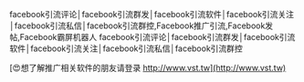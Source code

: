facebook引流评论│facebook引流群发│facebook引流软件│facebook引流关注│facebook引流私信│facebook引流群控,Facebook推广引流,Facebook发帖,Facebook霸屏机器人
facebook引流评论│facebook引流群发│facebook引流软件│facebook引流关注│facebook引流私信│facebook引流群控

[😍想了解推广相关软件的朋友请登录 http://www.vst.tw](http://www.vst.tw)



